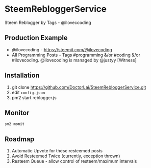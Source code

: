 # SteemRebloggerService
Steem Reblogger by Tags - @ilovecooding

## Production Example
- @ilovecoding - https://steemit.com/@ilovecoding
- All Programming Posts - Tags #programming &/or #coding &/or #ilovecoding. @ilovecoding is managed by @justyy [Witness]

## Installation
1. git clone https://github.com/DoctorLai/SteemRebloggerService.git
2. edit `config.json`
3. pm2 start reblogger.js

## Monitor
`pm2 monit`

## Roadmap
1. Automatic Upvote for these resteemed posts
2. Avoid Resteemed Twice (currently, exception thrown)
3. Resteem Queue - allow control of resteem/maximum intervals

